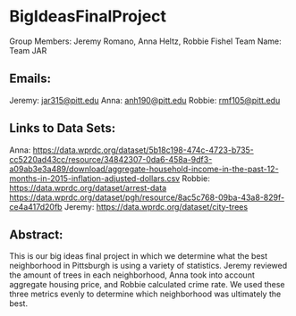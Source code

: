 # BigIdeasFinalProject
Group Members: Jeremy Romano, Anna Heltz, Robbie Fishel
Team Name: Team JAR
## Emails: 
Jeremy: jar315@pitt.edu
Anna: anh190@pitt.edu
Robbie: rmf105@pitt.edu
## Links to Data Sets:
Anna: https://data.wprdc.org/dataset/5b18c198-474c-4723-b735-cc5220ad43cc/resource/34842307-0da6-458a-9df3-a09ab3e3a489/download/aggregate-household-income-in-the-past-12-months-in-2015-inflation-adjusted-dollars.csv
Robbie: https://data.wprdc.org/dataset/arrest-data
https://data.wprdc.org/dataset/pgh/resource/8ac5c768-09ba-43a8-829f-ce4a417d20fb
Jeremy: https://data.wprdc.org/dataset/city-trees
## Abstract:
This is our big ideas final project in which we determine what the best neighborhood in Pittsburgh is using a variety of statistics. Jeremy reviewed the amount of trees in each neighborhood, Anna took into account aggregate housing price, and Robbie calculated crime rate. We used these three metrics evenly to determine which neighborhood was ultimately the best.